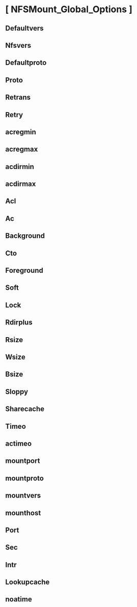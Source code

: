 # [ NFSMount_Global_Options ]
## Defaultvers
## Nfsvers
## Defaultproto
## Proto
## Retrans
## Retry
## acregmin
## acregmax
## acdirmin
## acdirmax
## Acl
## Ac
## Background
## Cto
## Foreground
## Soft
## Lock
## Rdirplus
## Rsize
## Wsize
## Bsize
## Sloppy
## Sharecache
## Timeo
## actimeo
## mountport
## mountproto
## mountvers
## mounthost
## Port
## Sec
## Intr
## Lookupcache
## noatime
